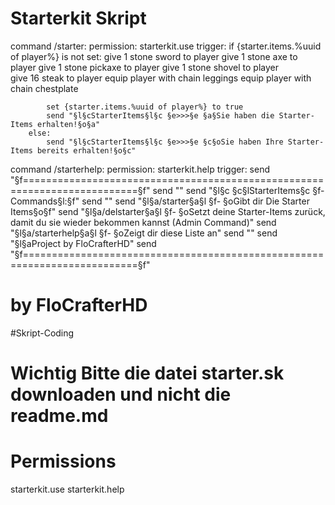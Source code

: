 # Starterkit Skript

command /starter:
    permission: starterkit.use
    trigger:
        if {starter.items.%uuid of player%} is not set:
            give 1 stone sword to player
            give 1 stone axe to player
            give 1 stone pickaxe to player
            give 1 stone shovel to player            
            give 16 steak to player
            equip player with chain leggings
            equip player with chain chestplate
            
            set {starter.items.%uuid of player%} to true
            send "§l§cStarterItems§l§c §e>>>§e §a§Sie haben die Starter-Items erhalten!§o§a"   
        else:
            send "§l§cStarterItems§l§c §e>>>§e §c§oSie haben Ihre Starter-Items bereits erhalten!§o§c"

command /starterhelp:
    permission: starterkit.help
    trigger:
        send "§f==========================================================================§f"
        send ""
        send "§l§c                        §c§lStarterItems§c §f- Commands§l:§f"
        send ""
        send "§l§a/starter§a§l §f- §oGibt dir Die Starter Items§o§f"
        send "§l§a/delstarter§a§l §f- §oSetzt deine Starter-Items zurück, damit du sie wieder bekommen kannst (Admin Command)"
        send "§l§a/starterhelp§a§l §f- §oZeigt dir diese Liste an"
        send ""
        send "§l§aProject by FloCrafterHD"
        send "§f==========================================================================§f"
        
# by FloCrafterHD
#Skript-Coding
# Wichtig Bitte die datei starter.sk downloaden und nicht die readme.md

# Permissions
starterkit.use
starterkit.help

